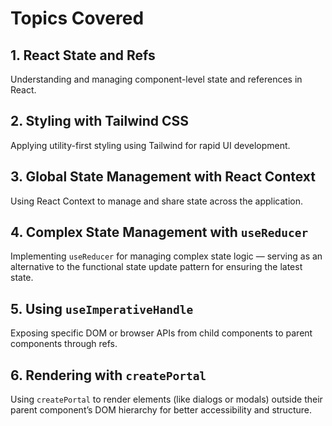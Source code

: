 # Topics Covered

## 1. React State and Refs  
Understanding and managing component-level state and references in React.

## 2. Styling with Tailwind CSS  
Applying utility-first styling using Tailwind for rapid UI development.

## 3. Global State Management with React Context  
Using React Context to manage and share state across the application.

## 4. Complex State Management with `useReducer`  
Implementing `useReducer` for managing complex state logic — serving as an alternative to the functional state update pattern for ensuring the latest state.

## 5. Using `useImperativeHandle`  
Exposing specific DOM or browser APIs from child components to parent components through refs.

## 6. Rendering with `createPortal`  
Using `createPortal` to render elements (like dialogs or modals) outside their parent component’s DOM hierarchy for better accessibility and structure.
